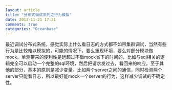 ```yaml
---
layout: article
title: "分布式调试系列之行为模拟"
date: 2013-11-21 17:31
comments: true
categories: "Oceanbase"
---
```


  最近调试分布式系统，感觉实际上什么看日志的方式都不如带集群调试，当然有些行为是比较难以模拟的，可能的情况下，要么重现环境，要么对部分模块做mock。单测带来的便利性是远超过不做mock省下的时间的，比如与sql相关的逻辑完全可以启动一个完整的sql环境，然后把请求发过去，看回来的响应。至于其他的部分，基本的原则是减少变量。比如两个server之间的通信，同时检测两个server只能看日志，所以最好能mock一个server的行为，这样减少调试的不确定性。

